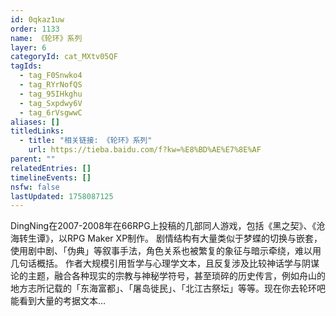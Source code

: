 ```yaml
---
id: 0qkaz1uw
order: 1133
name: 《轮环》系列
layer: 6
categoryId: cat_MXtv05QF
tagIds:
  - tag_F0Snwko4
  - tag_RYrNofQS
  - tag_95IHkghu
  - tag_Sxpdwy6V
  - tag_6rVsgwwC
aliases: []
titledLinks:
  - title: "相关链接: 《轮环》系列"
    url: https://tieba.baidu.com/f?kw=%E8%BD%AE%E7%8E%AF
parent: ""
relatedEntries: []
timelineEvents: []
nsfw: false
lastUpdated: 1758087125
---
```


DingNing在2007-2008年在66RPG上投稿的几部同人游戏，包括《黑之契》、《沧海转生谭》，以RPG Maker XP制作。 剧情结构有大量类似于梦蝶的切换与嵌套，使用剧中剧、「伪典」等叙事手法，角色关系也被繁复的象征与暗示牵绕，难以用几句话概括。 作者大规模引用哲学与心理学文本，且反复涉及比较神话学与阴谋论的主题，融合各种现实的宗教与神秘学符号，甚至琐碎的历史传言，例如舟山的地方志所记载的「东海富都」、「屠岛徙民」、「北江古祭坛」等等。现在你去轮环吧能看到大量的考据文本…
